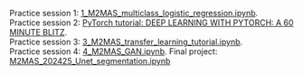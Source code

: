 
Practice session 1: [1_M2MAS_multiclass_logistic_regression.ipynb](https://github.com/bgalerne/M2MAS_neural_networks/blob/main/1_M2MAS_multiclass_logistic_regression.ipynb).  
Practice session 2: [PyTorch tutorial: DEEP LEARNING WITH PYTORCH: A 60 MINUTE BLITZ](https://pytorch.org/tutorials/beginner/deep_learning_60min_blitz.html).  
Practice session 3: [3_M2MAS_transfer_learning_tutorial.ipynb](https://github.com/bgalerne/M2MAS_neural_networks/blob/main/3_M2MAS_transfer_learning_tutorial.ipynb).  
Practice session 4: [4_M2MAS_GAN.ipynb](https://github.com/bgalerne/M2MAS_neural_networks/blob/main/4_M2MAS_GAN.ipynb).
Final project: [M2MAS_202425_Unet_segmentation.ipynb](https://github.com/bgalerne/M2MAS_neural_networks/blob/main/M2MAS_202425_Unet_segmentation.ipynb)
